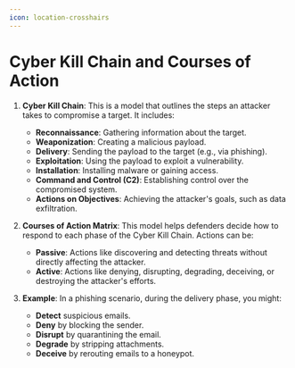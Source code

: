 ```yaml
---
icon: location-crosshairs
---
```


# Cyber Kill Chain and Courses of Action

1.  **Cyber Kill Chain**: This is a model that outlines the steps an attacker takes to compromise a target. It includes:

    * **Reconnaissance**: Gathering information about the target.
    * **Weaponization**: Creating a malicious payload.
    * **Delivery**: Sending the payload to the target (e.g., via phishing).
    * **Exploitation**: Using the payload to exploit a vulnerability.
    * **Installation**: Installing malware or gaining access.
    * **Command and Control (C2)**: Establishing control over the compromised system.
    * **Actions on Objectives**: Achieving the attacker's goals, such as data exfiltration.


2.  **Courses of Action Matrix**: This model helps defenders decide how to respond to each phase of the Cyber Kill Chain. Actions can be:

    * **Passive**: Actions like discovering and detecting threats without directly affecting the attacker.
    * **Active**: Actions like denying, disrupting, degrading, deceiving, or destroying the attacker's efforts.


3. **Example**: In a phishing scenario, during the delivery phase, you might:
   * **Detect** suspicious emails.
   * **Deny** by blocking the sender.
   * **Disrupt** by quarantining the email.
   * **Degrade** by stripping attachments.
   * **Deceive** by rerouting emails to a honeypot.
